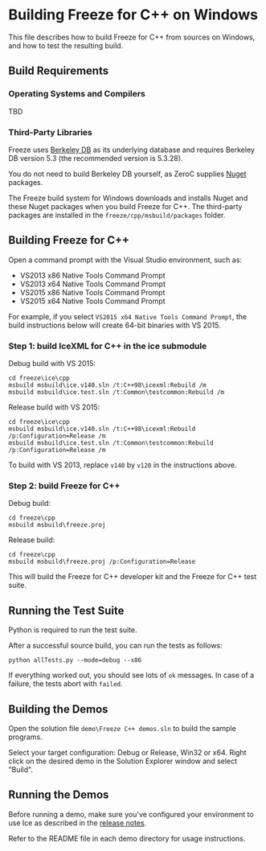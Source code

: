 # Building Freeze for C++ on Windows

This file describes how to build Freeze for C++ from sources on Windows, and
how to test the resulting build.

## Build Requirements

### Operating Systems and Compilers

TBD

### Third-Party Libraries

Freeze uses [Berkeley DB][2] as its underlying database and requires
Berkeley DB version 5.3 (the recommended version is 5.3.28).

You do not need to build Berkeley DB yourself, as ZeroC supplies
[Nuget][3] packages.

The Freeze build system for Windows downloads and installs Nuget and these
Nuget packages when you build Freeze for C++. The third-party packages
are installed in the ``freeze/cpp/msbuild/packages`` folder.

## Building Freeze for C++

Open a command prompt with the Visual Studio environment, such as:
- VS2013 x86 Native Tools Command Prompt
- VS2013 x64 Native Tools Command Prompt
- VS2015 x86 Native Tools Command Prompt
- VS2015 x64 Native Tools Command Prompt

For example, if you select `VS2015 x64 Native Tools Command Prompt`,
the build instructions below will create 64-bit binaries with VS 2015.

### Step 1: build IceXML for C++ in the ice submodule

Debug build with VS 2015:

    cd freeze\ice\cpp
    msbuild msbuild\ice.v140.sln /t:C++98\icexml:Rebuild /m
    msbuild msbuild\ice.test.sln /t:Common\testcommon:Rebuild /m

Release build with VS 2015:

    cd freeze\ice\cpp
    msbuild msbuild\ice.v140.sln /t:C++98\icexml:Rebuild /p:Configuration=Release /m
    msbuild msbuild\ice.test.sln /t:Common\testcommon:Rebuild /p:Configuration=Release /m

To build with VS 2013, replace `v140` by `v120` in the instructions above.

### Step 2: build Freeze for C++

Debug build:

    cd freeze\cpp
    msbuild msbuild\freeze.proj

Release build:

    cd freeze\cpp
    msbuild msbuild\freeze.proj /p:Configuration=Release

This will build the Freeze for C++ developer kit and the Freeze for C++ test 
suite.

## Running the Test Suite

Python is required to run the test suite.

After a successful source build, you can run the tests as follows:

    python allTests.py --mode=debug --x86

If everything worked out, you should see lots of `ok` messages. In case of a
failure, the tests abort with `failed`.

## Building the Demos

Open the solution file `demo\Freeze C++ demos.sln` to build the sample programs.

Select your target configuration: Debug or Release, Win32 or x64. Right click on
the desired demo in the Solution Explorer window and select "Build".

## Running the Demos

Before running a demo, make sure you've configured your environment to use Ice
as described in the [release notes][4].

Refer to the README file in each demo directory for usage instructions.

[1]: https://doc.zeroc.com/display/Freeze37/Supported+Platforms+for+Freeze+3.7.0
[2]: http://www.oracle.com/us/products/database/berkeley-db/overview/index.htm
[3]: https://www.nuget.org
[4]: https://doc.zeroc.com/display/Freeze37/Release+Notes
[5]: https://github.com/zeroc-ice/ice-builder-visualstudio
